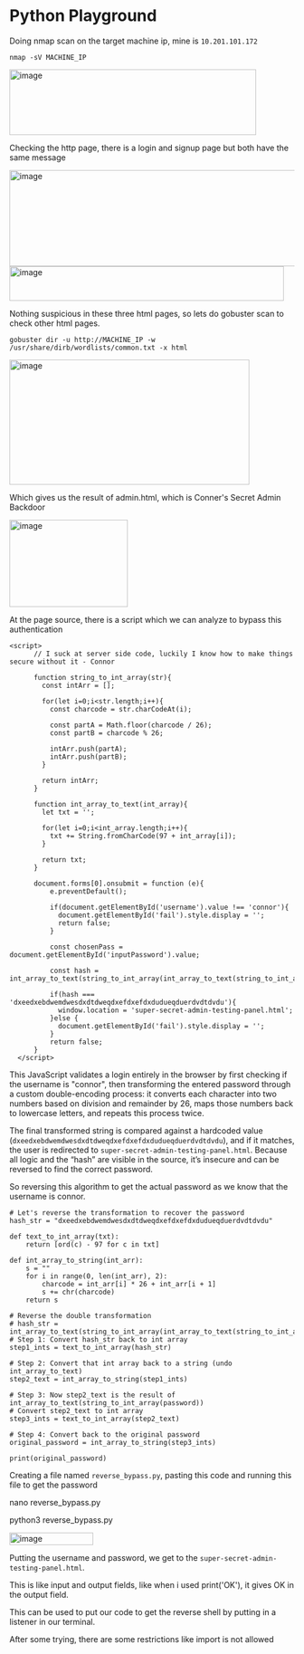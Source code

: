 # Python Playground

Doing nmap scan on the target machine ip, mine is `10.201.101.172`

`nmap -sV MACHINE_IP`

<img width="436" height="116" alt="image" src="https://github.com/user-attachments/assets/50b4bb50-c623-4072-908b-d42299295efc" />

Checking the http page, there is a login and signup page but both have the same message

<img width="597" height="170" alt="image" src="https://github.com/user-attachments/assets/1d474604-6d28-469b-a6d6-580b9a197cc8" />

<img width="485" height="61" alt="image" src="https://github.com/user-attachments/assets/c32ee1f5-3b0a-48ac-ae64-df7b0d3d7d6f" />

Nothing suspicious in these three html pages, so lets do gobuster scan to check other html pages.

`gobuster dir -u http://MACHINE_IP -w /usr/share/dirb/wordlists/common.txt -x html`

<img width="424" height="221" alt="image" src="https://github.com/user-attachments/assets/c7965f67-49da-4fb4-84f3-9dc162c53803" />

Which gives us the result of admin.html, which is Conner's Secret Admin Backdoor

<img width="209" height="154" alt="image" src="https://github.com/user-attachments/assets/f6b6dd81-c2ec-4738-b07b-8830cccdba56" />

At the page source, there is a script which we can analyze to bypass this authentication

```
<script>
      // I suck at server side code, luckily I know how to make things secure without it - Connor

      function string_to_int_array(str){
        const intArr = [];

        for(let i=0;i<str.length;i++){
          const charcode = str.charCodeAt(i);

          const partA = Math.floor(charcode / 26);
          const partB = charcode % 26;

          intArr.push(partA);
          intArr.push(partB);
        }

        return intArr;
      }

      function int_array_to_text(int_array){
        let txt = '';

        for(let i=0;i<int_array.length;i++){
          txt += String.fromCharCode(97 + int_array[i]);
        }

        return txt;
      }

      document.forms[0].onsubmit = function (e){
          e.preventDefault();

          if(document.getElementById('username').value !== 'connor'){
            document.getElementById('fail').style.display = '';
            return false;
          }

          const chosenPass = document.getElementById('inputPassword').value;

          const hash = int_array_to_text(string_to_int_array(int_array_to_text(string_to_int_array(chosenPass))));

          if(hash === 'dxeedxebdwemdwesdxdtdweqdxefdxefdxdudueqduerdvdtdvdu'){
            window.location = 'super-secret-admin-testing-panel.html';
          }else {
            document.getElementById('fail').style.display = '';
          }
          return false;
      }
  </script>
```

This JavaScript validates a login entirely in the browser by first checking if the username is "connor", then transforming the entered password through a custom double-encoding process: it converts each character into two numbers based on division and remainder by 26, maps those numbers back to lowercase letters, and repeats this process twice. 

The final transformed string is compared against a hardcoded value (`dxeedxebdwemdwesdxdtdweqdxefdxefdxdudueqduerdvdtdvdu`), and if it matches, the user is redirected to `super-secret-admin-testing-panel.html`. Because all logic and the “hash” are visible in the source, it’s insecure and can be reversed to find the correct password.

So reversing this algorithm to get the actual password as we know that the username is connor.

```
# Let's reverse the transformation to recover the password
hash_str = "dxeedxebdwemdwesdxdtdweqdxefdxefdxdudueqduerdvdtdvdu"

def text_to_int_array(txt):
    return [ord(c) - 97 for c in txt]

def int_array_to_string(int_arr):
    s = ""
    for i in range(0, len(int_arr), 2):
        charcode = int_arr[i] * 26 + int_arr[i + 1]
        s += chr(charcode)
    return s

# Reverse the double transformation
# hash_str = int_array_to_text(string_to_int_array(int_array_to_text(string_to_int_array(password))))
# Step 1: Convert hash_str back to int array
step1_ints = text_to_int_array(hash_str)

# Step 2: Convert that int array back to a string (undo int_array_to_text)
step2_text = int_array_to_string(step1_ints)

# Step 3: Now step2_text is the result of int_array_to_text(string_to_int_array(password))
# Convert step2_text to int array
step3_ints = text_to_int_array(step2_text)

# Step 4: Convert back to the original password
original_password = int_array_to_string(step3_ints)

print(original_password)
```

Creating a file named `reverse_bypass.py`, pasting this code and running this file to get the password

nano reverse_bypass.py

python3 reverse_bypass.py

<img width="148" height="22" alt="image" src="https://github.com/user-attachments/assets/f7ccd29b-13aa-4fa7-840e-44ffe59eb1b2" />

Putting the username and password, we get to the `super-secret-admin-testing-panel.html`. 

This is like input and output fields, like when i used print('OK'), it gives OK in the output field.

This can be used to put our code to get the reverse shell by putting in a listener in our terminal.

After some trying, there are some restrictions like import is not allowed 





